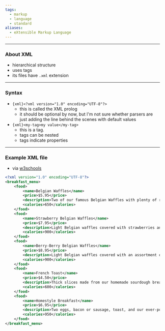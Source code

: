 ```yaml
---
tags:
  - markup
  - language
  - standard
aliases:
  - eXtensible Markup Language
---
```

---

### About XML

- hierarchical structure
- uses tags
- its files have `.xml` extension

---

### Syntax

- `{xml}<?xml version="1.0" encoding="UTF-8"?>`
	- this is called the XML prolog
	- it should be optional by now, but I'm not sure whether parsers are just adding the line behind the scenes with default values
- `{xml}<my-tag>my value</my-tag>`
	- this is a tag.
	- tags can be nested
	- tags indicate properties

---

### Example XML file

- via [w3schools](https://www.w3schools.com/xml/xml_examples.asp)
```xml
<?xml version="1.0" encoding="UTF-8"?>
<breakfast_menu>
	<food>
		<name>Belgian Waffles</name>
		<price>$5.95</price>
		<description>Two of our famous Belgian Waffles with plenty of real maple syrup</description>
		<calories>650</calories>
	</food>
	<food>
		<name>Strawberry Belgian Waffles</name>
		<price>$7.95</price>
		<description>Light Belgian waffles covered with strawberries and whipped cream</description>
		<calories>900</calories>
	</food>
	<food>
		<name>Berry-Berry Belgian Waffles</name>
		<price>$8.95</price>
		<description>Light Belgian waffles covered with an assortment of fresh berries and whipped cream</description>
		<calories>900</calories>
	</food>
	<food>
		<name>French Toast</name>
		<price>$4.50</price>
		<description>Thick slices made from our homemade sourdough bread</description>
		<calories>600</calories>
	</food>
	<food>
		<name>Homestyle Breakfast</name>
		<price>$6.95</price>
		<description>Two eggs, bacon or sausage, toast, and our ever-popular hash browns</description>
		<calories>950</calories>
	</food>
</breakfast_menu>
```